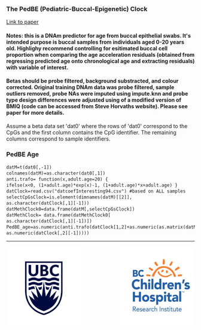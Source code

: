 
### The PedBE (Pediatric-Buccal-Epigenetic) Clock 

[Link to paper](https://www.pnas.org/content/early/2019/10/09/1820843116.short?rss=1)

#### Notes: this is a DNAm predictor for age from buccal epithelial swabs. It's intended purpose is buccal samples from individuals aged 0-20 years old. Highlighy recommend controlling for esitimated buccal cell proportion when comparing the age acceleration residuals (obtained from regressing predicted age onto chronological age and extracting residuals) with variable of interest. 

#### Betas should be probe filtered, background substracted, and colour corrected. Original training DNAm data was probe filtered, sample outliers removed, probe NAs were imputed using impute.knn and probe type design differences were adjusted using of a modified version of BMIQ (code can be accessed from Steve Horvaths website). Please see paper for more details.

Assume a beta data set 'dat0' where the rows of 'dat0' correspond to the CpGs and the first column contains the CpG identifier. The remaining columns correspond to sample identifiers.

### PedBE Age 
```{r}
datM=t(dat0[,-1])
colnames(datM)=as.character(dat0[,1])
anti.trafo= function(x,adult.age=20) {
ifelse(x<0, (1+adult.age)*exp(x)-1, (1+adult.age)*x+adult.age) }
datClock=read.csv("datcoefInteresting94.csv") #based on ALL samples
selectCpGsClock=is.element(dimnames(datM)[[2]],
as.character(datClock[,1][-1]))
datMethClock0=data.frame(datM[,selectCpGsClock])
datMethClock= data.frame(datMethClock0[
as.character(datClock[,1][-1])])
PedBE_age=as.numeric(anti.trafo(datClock[1,2]+as.numeric(as.matrix(datMethClock)%*%
as.numeric(datClock[,2][-1]))))
```

 ***
 
<img src="https://github.com/kobor-lab/Public-Scripts/blob/master/ubc-logo.png" width="200" style="float: left; height: 15em; margin-right: 1%; margin-bottom: 0.5em;"> <img src="https://github.com/kobor-lab/Public-Scripts/blob/master/gjvlh3ws.jpg" width="200" style="float: right; height: 15em; margin-left: 1%; margin-bottom: 0.5em;">
